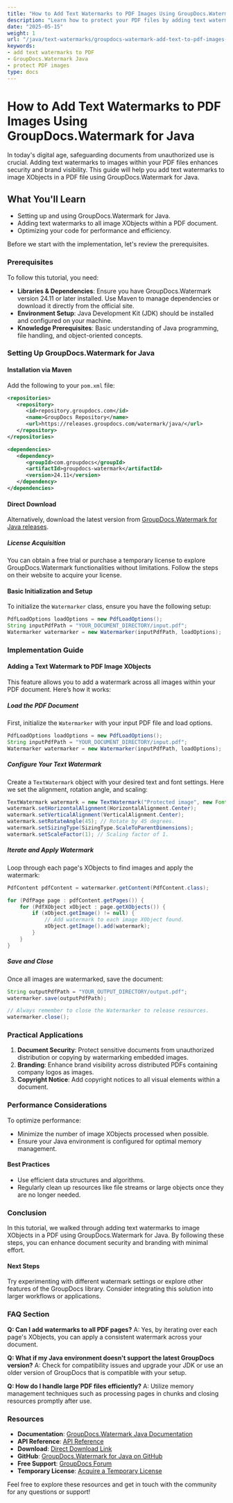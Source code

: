 ```yaml
---
title: "How to Add Text Watermarks to PDF Images Using GroupDocs.Watermark for Java"
description: "Learn how to protect your PDF files by adding text watermarks to images in a PDF document using GroupDocs.Watermark for Java."
date: "2025-05-15"
weight: 1
url: "/java/text-watermarks/groupdocs-watermark-add-text-to-pdf-images-java/"
keywords:
- add text watermarks to PDF
- GroupDocs.Watermark Java
- protect PDF images
type: docs
---
```

# How to Add Text Watermarks to PDF Images Using GroupDocs.Watermark for Java

In today's digital age, safeguarding documents from unauthorized use is crucial. Adding text watermarks to images within your PDF files enhances security and brand visibility. This guide will help you add text watermarks to image XObjects in a PDF file using GroupDocs.Watermark for Java.

## What You'll Learn
- Setting up and using GroupDocs.Watermark for Java.
- Adding text watermarks to all image XObjects within a PDF document.
- Optimizing your code for performance and efficiency.

Before we start with the implementation, let's review the prerequisites.

### Prerequisites
To follow this tutorial, you need:
- **Libraries & Dependencies**: Ensure you have GroupDocs.Watermark version 24.11 or later installed. Use Maven to manage dependencies or download it directly from the official site.
- **Environment Setup**: Java Development Kit (JDK) should be installed and configured on your machine.
- **Knowledge Prerequisites**: Basic understanding of Java programming, file handling, and object-oriented concepts.

### Setting Up GroupDocs.Watermark for Java

#### Installation via Maven
Add the following to your `pom.xml` file:

```xml
<repositories>
   <repository>
      <id>repository.groupdocs.com</id>
      <name>GroupDocs Repository</name>
      <url>https://releases.groupdocs.com/watermark/java/</url>
   </repository>
</repositories>

<dependencies>
   <dependency>
      <groupId>com.groupdocs</groupId>
      <artifactId>groupdocs-watermark</artifactId>
      <version>24.11</version>
   </dependency>
</dependencies>
```

#### Direct Download
Alternatively, download the latest version from [GroupDocs.Watermark for Java releases](https://releases.groupdocs.com/watermark/java/).

##### License Acquisition
You can obtain a free trial or purchase a temporary license to explore GroupDocs.Watermark functionalities without limitations. Follow the steps on their website to acquire your license.

#### Basic Initialization and Setup
To initialize the `Watermarker` class, ensure you have the following setup:

```java
PdfLoadOptions loadOptions = new PdfLoadOptions();
String inputPdfPath = "YOUR_DOCUMENT_DIRECTORY/input.pdf";
Watermarker watermarker = new Watermarker(inputPdfPath, loadOptions);
```

### Implementation Guide

#### Adding a Text Watermark to PDF Image XObjects
This feature allows you to add a watermark across all images within your PDF document. Here’s how it works:

##### Load the PDF Document
First, initialize the `Watermarker` with your input PDF file and load options.

```java
PdfLoadOptions loadOptions = new PdfLoadOptions();
String inputPdfPath = "YOUR_DOCUMENT_DIRECTORY/input.pdf";
Watermarker watermarker = new Watermarker(inputPdfPath, loadOptions);
```

##### Configure Your Text Watermark
Create a `TextWatermark` object with your desired text and font settings. Here we set the alignment, rotation angle, and scaling:

```java
TextWatermark watermark = new TextWatermark("Protected image", new Font("Arial", 8));
watermark.setHorizontalAlignment(HorizontalAlignment.Center);
watermark.setVerticalAlignment(VerticalAlignment.Center);
watermark.setRotateAngle(45); // Rotate by 45 degrees.
watermark.setSizingType(SizingType.ScaleToParentDimensions); 
watermark.setScaleFactor(1); // Scaling factor of 1.
```

##### Iterate and Apply Watermark
Loop through each page's XObjects to find images and apply the watermark:

```java
PdfContent pdfContent = watermarker.getContent(PdfContent.class);

for (PdfPage page : pdfContent.getPages()) {
    for (PdfXObject xObject : page.getXObjects()) {
        if (xObject.getImage() != null) {
            // Add watermark to each image XObject found.
            xObject.getImage().add(watermark);
        }
    }
}
```

##### Save and Close
Once all images are watermarked, save the document:

```java
String outputPdfPath = "YOUR_OUTPUT_DIRECTORY/output.pdf";
watermarker.save(outputPdfPath);

// Always remember to close the Watermarker to release resources.
watermarker.close();
```

### Practical Applications
1. **Document Security**: Protect sensitive documents from unauthorized distribution or copying by watermarking embedded images.
2. **Branding**: Enhance brand visibility across distributed PDFs containing company logos as images.
3. **Copyright Notice**: Add copyright notices to all visual elements within a document.

### Performance Considerations
To optimize performance:
- Minimize the number of image XObjects processed when possible.
- Ensure your Java environment is configured for optimal memory management.

#### Best Practices
- Use efficient data structures and algorithms.
- Regularly clean up resources like file streams or large objects once they are no longer needed.

### Conclusion
In this tutorial, we walked through adding text watermarks to image XObjects in a PDF using GroupDocs.Watermark for Java. By following these steps, you can enhance document security and branding with minimal effort.

#### Next Steps
Try experimenting with different watermark settings or explore other features of the GroupDocs library. Consider integrating this solution into larger workflows or applications.

### FAQ Section
**Q: Can I add watermarks to all PDF pages?**
A: Yes, by iterating over each page's XObjects, you can apply a consistent watermark across your document.

**Q: What if my Java environment doesn't support the latest GroupDocs version?**
A: Check for compatibility issues and upgrade your JDK or use an older version of GroupDocs that is compatible with your setup.

**Q: How do I handle large PDF files efficiently?**
A: Utilize memory management techniques such as processing pages in chunks and closing resources promptly after use.

### Resources
- **Documentation**: [GroupDocs.Watermark Java Documentation](https://docs.groupdocs.com/watermark/java/)
- **API Reference**: [API Reference](https://reference.groupdocs.com/watermark/java)
- **Download**: [Direct Download Link](https://releases.groupdocs.com/watermark/java/)
- **GitHub**: [GroupDocs.Watermark for Java on GitHub](https://github.com/groupdocs-watermark/GroupDocs.Watermark-for-Java)
- **Free Support**: [GroupDocs Forum](https://forum.groupdocs.com/c/watermark/10)
- **Temporary License**: [Acquire a Temporary License](https://purchase.groupdocs.com/temporary-license/) 

Feel free to explore these resources and get in touch with the community for any questions or support!
